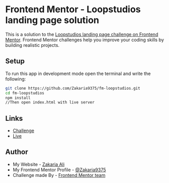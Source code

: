 # Frontend Mentor - Loopstudios landing page solution

This is a solution to the [Loopstudios landing page challenge on Frontend Mentor](https://www.frontendmentor.io/challenges/loopstudios-landing-page-N88J5Onjw). Frontend Mentor challenges help you improve your coding skills by building realistic projects.

## Setup

To run this app in development mode open the terminal and write the following:

```sh  
git clone https://github.com/Zakaria9375/fm-loopstudios.git  
cd fm-loopstudios  
npm install  
//Then open index.html with live server
```

## Links

- [Challenge](https://www.frontendmentor.io/challenges/loopstudios-landing-page-N88J5Onjw)  
- [Live](https://zakaria9375.github.io/fm-loopstudios/)

## Author

- My Website - [Zakaria Ali](https://zaportfolio.com/)
- My Frontend Mentor Profile - [@Zakaria9375](https://www.frontendmentor.io/profile/Zakaria9375)
- Challenge made By - [Frontend Mentor team](https://www.frontendmentor.io/)